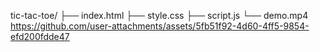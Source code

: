 tic-tac-toe/
├── index.html
├── style.css
├── script.js
└── demo.mp4 
https://github.com/user-attachments/assets/5fb51f92-4d60-4ff5-9854-efd200fdde47
